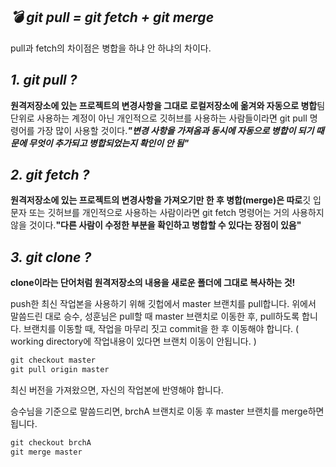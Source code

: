 ## ***💣 git pull = git fetch + git merge***

pull과 fetch의 차이점은 병합을 하냐 안 하냐의 차이다.

## ***1. git pull ?***

**원격저장소에 있는 프로젝트의 변경사항을 그대로 로컬저장소에 옮겨와 자동으로 병합**팀 단위로 사용하는 계정이 아닌 개인적으로 깃허브를 사용하는 사람들이라면 git pull 명령어를 가장 많이 사용할 것이다.***"변경 사항을 가져옴과 동시에 자동으로 병합이 되기 때문에 무엇이 추가되고 병합되었는지 확인이 안 됨"***

## ***2. git fetch ?***

**원격저장소에 있는 프로젝트의 변경사항을 가져오기만 한 후 병합(merge)은 따로**깃 입문자 또는 깃허브를 개인적으로 사용하는 사람이라면 git fetch 명령어는 거의 사용하지 않을 것이다.**"다른 사람이 수정한 부분을 확인하고 병합할 수 있다는 장점이 있음"**

## ***3. git clone ?***

**clone이라는 단어처럼 원격저장소의 내용을 새로운 폴더에 그대로 복사하는 것!**

 push한 최신 작업본을 사용하기 위해 깃헙에서 master 브랜치를 pull합니다.
위에서 말씀드린 대로 승수, 성훈님은 pull할 때 master 브랜치로 이동한 후, pull하도록 합니다.
브랜치를 이동할 때, 작업을 마무리 짓고 commit을 한 후 이동해야 합니다. ( working directory에 작업내용이 있다면 브랜치 이동이 안됩니다. )

```java
git checkout master
git pull origin master
```

최신 버전을 가져왔으면, 자신의 작업본에 반영해야 합니다.

승수님을 기준으로 말씀드리면, brchA 브랜치로 이동 후 master 브랜치를 merge하면 됩니다.

```java
git checkout brchA
git merge master
```
